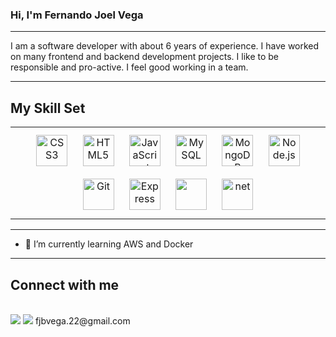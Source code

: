 ### Hi, I'm Fernando Joel Vega
----
I am a software developer with about 6 years of experience. I have worked on many frontend and backend development
projects.
I like to be responsible and pro-active. I feel good working in a team.

----

## My Skill Set  
<table><tr><td valign="top" width="33%">
  <div align="center">  
  <img style="margin: 10px" src="https://profilinator.rishav.dev/skills-assets/css3-original-wordmark.svg" alt="CSS3" height="50" />  
<img style="margin: 10px" src="https://profilinator.rishav.dev/skills-assets/html5-original-wordmark.svg" alt="HTML5" height="50" />  
<img style="margin: 10px" src="https://profilinator.rishav.dev/skills-assets/javascript-original.svg" alt="JavaScript" height="50" />  
<img style="margin: 10px" src="https://profilinator.rishav.dev/skills-assets/mysql-original-wordmark.svg" alt="MySQL" height="50" />  
<img style="margin: 10px" src="https://profilinator.rishav.dev/skills-assets/mongodb-original-wordmark.svg" alt="MongoDB" height="50" />  
<img style="margin: 10px" src="https://profilinator.rishav.dev/skills-assets/nodejs-original-wordmark.svg" alt="Node.js" height="50" />  
    <img style="margin: 10px" src="https://profilinator.rishav.dev/skills-assets/git-scm-icon.svg" alt="Git" height="50" /> 
     <img style="margin: 10px" src="https://img.shields.io/badge/Express.js-404D59?style=for-the-badge" alt="Express" height="50" /> 
    <img style="margin: 10px" src="https://img.shields.io/badge/React-20232A?style=for-the-badge&logo=react&logoColor=61DAFB" alt="" height="50" /> 
     <img style="margin: 10px" src="https://img.shields.io/badge/.NET-5C2D91?style=for-the-badge&logoColor=white" alt="net" height="50" /> 
  </div>
</td></tr></table>  

----

- 🌱 I’m currently learning AWS and Docker

----
## Connect with me 
<br>
<a href="https://www.linkedin.com/in/fernando-joel-vega/"><img src="https://img.shields.io/badge/LinkedIn-0077B5?style=for-the-badge&logo=linkedin&logoColor=white"></a>
<a href="mailto:fjbvega.22@gmail.com"><img src="https://img.shields.io/badge/Gmail-D14836?style=for-the-badge&logo=gmail&logoColor=white"></a>
fjbvega.22@gmail.com
<!--
**fervega22/fervega22** is a ✨ _special_ ✨ repository because its `README.md` (this file) appears on your GitHub profile.

Here are some ideas to get you started:

- 🔭 I’m currently working on ...
- 🌱 I’m currently learning ...
- 👯 I’m looking to collaborate on ...
- 🤔 I’m looking for help with ...
- 💬 Ask me about ...
- 📫 How to reach me: ...
- 😄 Pronouns: ...
- ⚡ Fun fact: ...
-->
